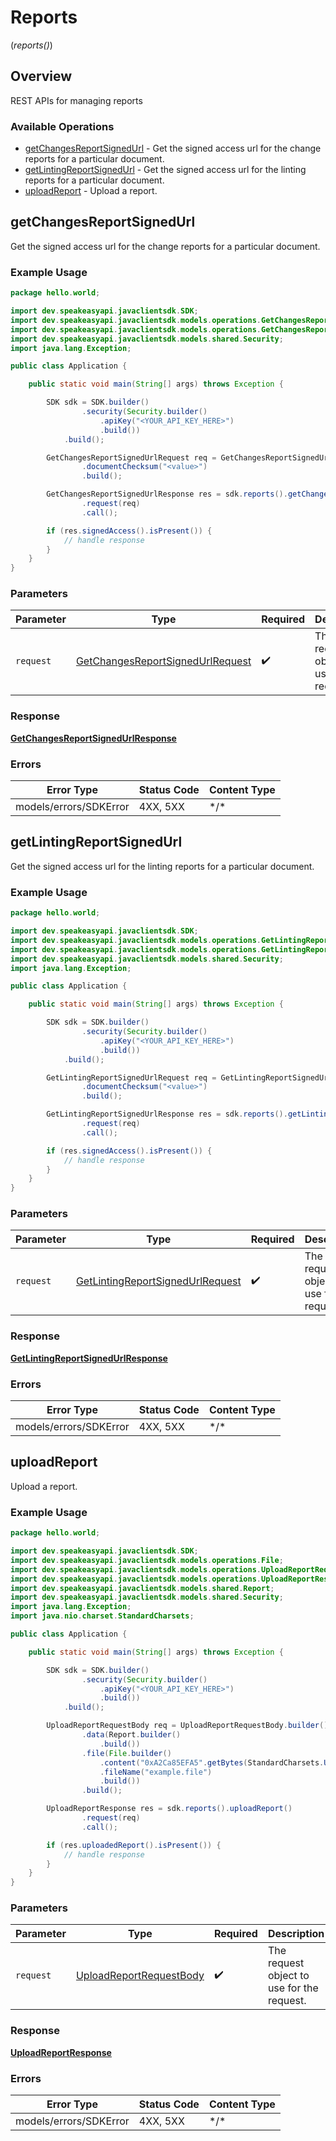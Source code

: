 # Reports
(*reports()*)

## Overview

REST APIs for managing reports

### Available Operations

* [getChangesReportSignedUrl](#getchangesreportsignedurl) - Get the signed access url for the change reports for a particular document.
* [getLintingReportSignedUrl](#getlintingreportsignedurl) - Get the signed access url for the linting reports for a particular document.
* [uploadReport](#uploadreport) - Upload a report.

## getChangesReportSignedUrl

Get the signed access url for the change reports for a particular document.

### Example Usage

```java
package hello.world;

import dev.speakeasyapi.javaclientsdk.SDK;
import dev.speakeasyapi.javaclientsdk.models.operations.GetChangesReportSignedUrlRequest;
import dev.speakeasyapi.javaclientsdk.models.operations.GetChangesReportSignedUrlResponse;
import dev.speakeasyapi.javaclientsdk.models.shared.Security;
import java.lang.Exception;

public class Application {

    public static void main(String[] args) throws Exception {

        SDK sdk = SDK.builder()
                .security(Security.builder()
                    .apiKey("<YOUR_API_KEY_HERE>")
                    .build())
            .build();

        GetChangesReportSignedUrlRequest req = GetChangesReportSignedUrlRequest.builder()
                .documentChecksum("<value>")
                .build();

        GetChangesReportSignedUrlResponse res = sdk.reports().getChangesReportSignedUrl()
                .request(req)
                .call();

        if (res.signedAccess().isPresent()) {
            // handle response
        }
    }
}
```

### Parameters

| Parameter                                                                                       | Type                                                                                            | Required                                                                                        | Description                                                                                     |
| ----------------------------------------------------------------------------------------------- | ----------------------------------------------------------------------------------------------- | ----------------------------------------------------------------------------------------------- | ----------------------------------------------------------------------------------------------- |
| `request`                                                                                       | [GetChangesReportSignedUrlRequest](../../models/operations/GetChangesReportSignedUrlRequest.md) | :heavy_check_mark:                                                                              | The request object to use for the request.                                                      |

### Response

**[GetChangesReportSignedUrlResponse](../../models/operations/GetChangesReportSignedUrlResponse.md)**

### Errors

| Error Type             | Status Code            | Content Type           |
| ---------------------- | ---------------------- | ---------------------- |
| models/errors/SDKError | 4XX, 5XX               | \*/\*                  |

## getLintingReportSignedUrl

Get the signed access url for the linting reports for a particular document.

### Example Usage

```java
package hello.world;

import dev.speakeasyapi.javaclientsdk.SDK;
import dev.speakeasyapi.javaclientsdk.models.operations.GetLintingReportSignedUrlRequest;
import dev.speakeasyapi.javaclientsdk.models.operations.GetLintingReportSignedUrlResponse;
import dev.speakeasyapi.javaclientsdk.models.shared.Security;
import java.lang.Exception;

public class Application {

    public static void main(String[] args) throws Exception {

        SDK sdk = SDK.builder()
                .security(Security.builder()
                    .apiKey("<YOUR_API_KEY_HERE>")
                    .build())
            .build();

        GetLintingReportSignedUrlRequest req = GetLintingReportSignedUrlRequest.builder()
                .documentChecksum("<value>")
                .build();

        GetLintingReportSignedUrlResponse res = sdk.reports().getLintingReportSignedUrl()
                .request(req)
                .call();

        if (res.signedAccess().isPresent()) {
            // handle response
        }
    }
}
```

### Parameters

| Parameter                                                                                       | Type                                                                                            | Required                                                                                        | Description                                                                                     |
| ----------------------------------------------------------------------------------------------- | ----------------------------------------------------------------------------------------------- | ----------------------------------------------------------------------------------------------- | ----------------------------------------------------------------------------------------------- |
| `request`                                                                                       | [GetLintingReportSignedUrlRequest](../../models/operations/GetLintingReportSignedUrlRequest.md) | :heavy_check_mark:                                                                              | The request object to use for the request.                                                      |

### Response

**[GetLintingReportSignedUrlResponse](../../models/operations/GetLintingReportSignedUrlResponse.md)**

### Errors

| Error Type             | Status Code            | Content Type           |
| ---------------------- | ---------------------- | ---------------------- |
| models/errors/SDKError | 4XX, 5XX               | \*/\*                  |

## uploadReport

Upload a report.

### Example Usage

```java
package hello.world;

import dev.speakeasyapi.javaclientsdk.SDK;
import dev.speakeasyapi.javaclientsdk.models.operations.File;
import dev.speakeasyapi.javaclientsdk.models.operations.UploadReportRequestBody;
import dev.speakeasyapi.javaclientsdk.models.operations.UploadReportResponse;
import dev.speakeasyapi.javaclientsdk.models.shared.Report;
import dev.speakeasyapi.javaclientsdk.models.shared.Security;
import java.lang.Exception;
import java.nio.charset.StandardCharsets;

public class Application {

    public static void main(String[] args) throws Exception {

        SDK sdk = SDK.builder()
                .security(Security.builder()
                    .apiKey("<YOUR_API_KEY_HERE>")
                    .build())
            .build();

        UploadReportRequestBody req = UploadReportRequestBody.builder()
                .data(Report.builder()
                    .build())
                .file(File.builder()
                    .content("0xA2Ca85EFA5".getBytes(StandardCharsets.UTF_8))
                    .fileName("example.file")
                    .build())
                .build();

        UploadReportResponse res = sdk.reports().uploadReport()
                .request(req)
                .call();

        if (res.uploadedReport().isPresent()) {
            // handle response
        }
    }
}
```

### Parameters

| Parameter                                                                     | Type                                                                          | Required                                                                      | Description                                                                   |
| ----------------------------------------------------------------------------- | ----------------------------------------------------------------------------- | ----------------------------------------------------------------------------- | ----------------------------------------------------------------------------- |
| `request`                                                                     | [UploadReportRequestBody](../../models/operations/UploadReportRequestBody.md) | :heavy_check_mark:                                                            | The request object to use for the request.                                    |

### Response

**[UploadReportResponse](../../models/operations/UploadReportResponse.md)**

### Errors

| Error Type             | Status Code            | Content Type           |
| ---------------------- | ---------------------- | ---------------------- |
| models/errors/SDKError | 4XX, 5XX               | \*/\*                  |